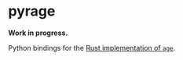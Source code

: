 pyrage
======

**Work in progress.**

Python bindings for the [Rust implementation of `age`](https://github.com/str4d/rage).
